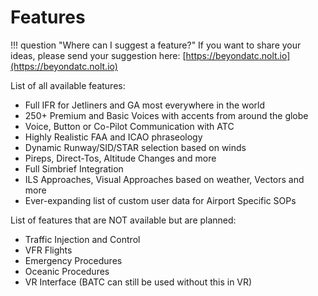 # Features

!!! question "Where can I suggest a feature?"
    If you want to share your ideas, please send your suggestion here: [https://beyondatc.nolt.io](https://beyondatc.nolt.io)

 
List of all available features:

- Full IFR for Jetliners and GA most everywhere in the world
- 250+ Premium and Basic Voices with accents from around the globe
- Voice, Button or Co-Pilot Communication with ATC
- Highly Realistic FAA and ICAO phraseology
- Dynamic Runway/SID/STAR selection based on winds
- Pireps, Direct-Tos, Altitude Changes and more
- Full Simbrief Integration
- ILS Approaches, Visual Approaches based on weather, Vectors and more
- Ever-expanding list of custom user data for Airport Specific SOPs

List of features that are NOT available but are planned:

- Traffic Injection and Control
- VFR Flights
- Emergency Procedures
- Oceanic Procedures
- VR Interface (BATC can still be used without this in VR)